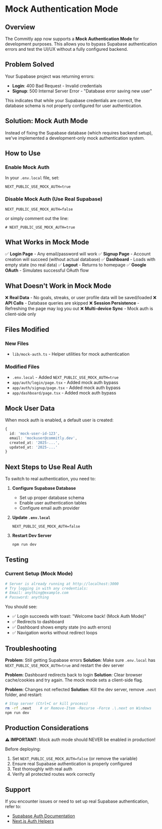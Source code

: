 # Mock Authentication Mode

## Overview

The Commitly app now supports a **Mock Authentication Mode** for development purposes. This allows you to bypass Supabase authentication errors and test the UI/UX without a fully configured backend.

## Problem Solved

Your Supabase project was returning errors:
- **Login**: 400 Bad Request - Invalid credentials
- **Signup**: 500 Internal Server Error - "Database error saving new user"

This indicates that while your Supabase credentials are correct, the database schema is not properly configured for user authentication.

## Solution: Mock Auth Mode

Instead of fixing the Supabase database (which requires backend setup), we've implemented a development-only mock authentication system.

## How to Use

### Enable Mock Auth

In your `.env.local` file, set:

```env
NEXT_PUBLIC_USE_MOCK_AUTH=true
```

### Disable Mock Auth (Use Real Supabase)

```env
NEXT_PUBLIC_USE_MOCK_AUTH=false
```

or simply comment out the line:

```env
# NEXT_PUBLIC_USE_MOCK_AUTH=true
```

## What Works in Mock Mode

✅ **Login Page** - Any email/password will work
✅ **Signup Page** - Account creation will succeed (without actual database)
✅ **Dashboard** - Loads with empty state (no real data)
✅ **Logout** - Returns to homepage
✅ **Google OAuth** - Simulates successful OAuth flow

## What Doesn't Work in Mock Mode

❌ **Real Data** - No goals, streaks, or user profile data will be saved/loaded
❌ **API Calls** - Database queries are skipped
❌ **Session Persistence** - Refreshing the page may log you out
❌ **Multi-device Sync** - Mock auth is client-side only

## Files Modified

### New Files
- `lib/mock-auth.ts` - Helper utilities for mock authentication

### Modified Files
- `.env.local` - Added `NEXT_PUBLIC_USE_MOCK_AUTH=true`
- `app/auth/login/page.tsx` - Added mock auth bypass
- `app/auth/signup/page.tsx` - Added mock auth bypass
- `app/dashboard/page.tsx` - Added mock auth bypass

## Mock User Data

When mock auth is enabled, a default user is created:

```typescript
{
  id: 'mock-user-id-123',
  email: 'mockuser@commitly.dev',
  created_at: '2025-...',
  updated_at: '2025-...'
}
```

## Next Steps to Use Real Auth

To switch to real authentication, you need to:

1. **Configure Supabase Database**
   - Set up proper database schema
   - Enable user authentication tables
   - Configure email auth provider

2. **Update `.env.local`**
   ```env
   NEXT_PUBLIC_USE_MOCK_AUTH=false
   ```

3. **Restart Dev Server**
   ```bash
   npm run dev
   ```

## Testing

### Current Setup (Mock Mode)
```bash
# Server is already running at http://localhost:3000
# Try logging in with any credentials:
# Email: anything@example.com
# Password: anything
```

You should see:
- ✅ Login succeeds with toast: "Welcome back! (Mock Auth Mode)"
- ✅ Redirects to dashboard
- ✅ Dashboard shows empty state (no auth errors)
- ✅ Navigation works without redirect loops

## Troubleshooting

**Problem**: Still getting Supabase errors
**Solution**: Make sure `.env.local` has `NEXT_PUBLIC_USE_MOCK_AUTH=true` and restart the dev server

**Problem**: Dashboard redirects back to login
**Solution**: Clear browser cache/cookies and try again. The mock mode sets a client-side flag.

**Problem**: Changes not reflected
**Solution**: Kill the dev server, remove `.next` folder, and restart:
```bash
# Stop server (Ctrl+C or kill process)
rm -rf .next    # or Remove-Item -Recurse -Force .\.next on Windows
npm run dev
```

## Production Considerations

⚠️ **IMPORTANT**: Mock auth mode should NEVER be enabled in production!

Before deploying:
1. Set `NEXT_PUBLIC_USE_MOCK_AUTH=false` (or remove the variable)
2. Ensure real Supabase authentication is properly configured
3. Test thoroughly with real auth
4. Verify all protected routes work correctly

## Support

If you encounter issues or need to set up real Supabase authentication, refer to:
- [Supabase Auth Documentation](https://supabase.com/docs/guides/auth)
- [Next.js Auth Helpers](https://supabase.com/docs/guides/auth/auth-helpers/nextjs)
